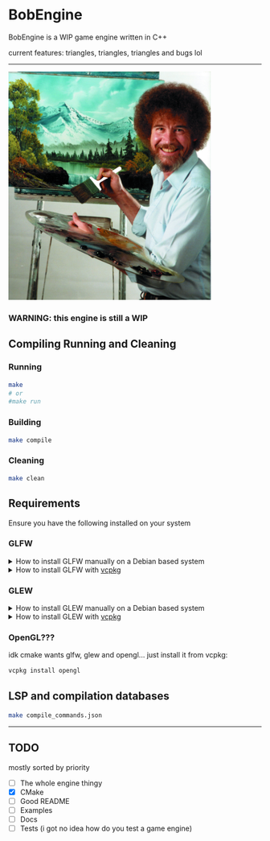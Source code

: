 # BobEngine
BobEngine is a WIP game engine written in C++

current features: triangles, triangles, triangles and bugs lol

---

<img src="https://github.com/MrCatNerd/BobEngine/blob/dev/.github/bob.jpg?raw=true" alt="Bob" style="max-width:80%; max-height:80%;">

### WARNING: this engine is still a WIP


## Compiling Running and Cleaning

### Running
```sh
make
# or
#make run
```

### Building
```sh
make compile
```

### Cleaning
```sh
make clean
```

## Requirements
Ensure you have the following installed on your system

### GLFW
<details>
<summary>How to install GLFW manually on a Debian based system</summary>

```sh
# installs GLFW on debian based systems
sudo apt-get install -y make cmake git
sudo git clone https://github.com/glfw/glfw.git "/usr/local/lib/glfw" --depth 1
sudo cmake -S "/usr/local/lib/glfw" -B "/usr/local/lib/glfw/build"
sudo make -C "/usr/local/lib/glfw/build"
sudo make -C "/usr/local/lib/glfw/build" install
```
</details>

<details>
  <summary>How to install GLFW with <a href="https://github.com/microsoft/vcpkg">vcpkg</a></summary>

  ```sh
  vcpkg install glfw3
  ```
</details>

### GLEW

<details>
<summary>How to install GLEW manually on a Debian based system</summary>

```sh
# installs GLEW on debian based systems
sudo apt-get install -y libglew-dev
```
</details>

<details>
  <summary>How to install GLEW with <a href="https://github.com/microsoft/vcpkg">vcpkg</a></summary>

  ```sh
  vcpkg install glew
  ```
</details>

### OpenGL???
idk cmake wants glfw, glew and opengl... just install it from vcpkg:

```sh
vcpkg install opengl
```


## LSP and compilation databases

```sh
make compile_commands.json
```

---


## TODO
mostly sorted by priority

 - [ ] The whole engine thingy
 - [x] CMake
 - [ ] Good README
 - [ ] Examples
 - [ ] Docs
 - [ ] Tests (i got no idea how do you test a game engine)
